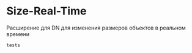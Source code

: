 # Size-Real-Time
Расширение для DN для изменения размеров объектов в реальном времени
```php
tests
```
 
